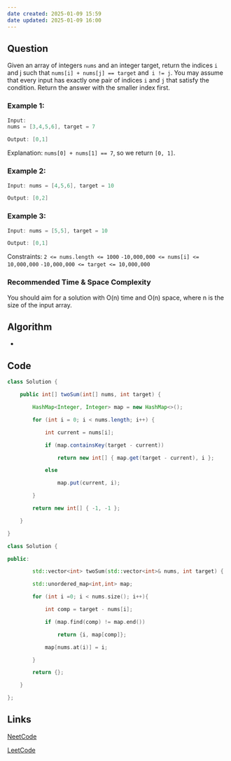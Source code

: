 ```yaml
---
date created: 2025-01-09 15:59
date updated: 2025-01-09 16:00
---
```


## Question

Given an array of integers `nums` and an integer target, return the indices `i` and j such that `nums[i] + nums[j] == target` and`  i != j `.
You may assume that every input has exactly one pair of indices `i` and `j` that satisfy the condition.
Return the answer with the smaller index first.

### Example 1:

```java
Input: 
nums = [3,4,5,6], target = 7

Output: [0,1]

```

Explanation: `nums[0] + nums[1] == 7`, so we return `[0, 1]`.

### Example 2:

```java
Input: nums = [4,5,6], target = 10

Output: [0,2]

```

### Example 3:

```java
Input: nums = [5,5], target = 10

Output: [0,1]

```

Constraints:
`2 <= nums.length <= 1000`
`-10,000,000 <= nums[i] <= 10,000,000`
`-10,000,000 <= target <= 10,000,000`

### Recommended Time & Space Complexity

You should aim for a solution with O(n) time and O(n) space, where n is the size of the input array.

## Algorithm
- 

## Code

```java 
class Solution {

    public int[] twoSum(int[] nums, int target) {

        HashMap<Integer, Integer> map = new HashMap<>();

        for (int i = 0; i < nums.length; i++) {

            int current = nums[i];

            if (map.containsKey(target - current))

                return new int[] { map.get(target - current), i };

            else

                map.put(current, i);

        }

        return new int[] { -1, -1 };

    }

}
```

```C++
class Solution {

public:

        std::vector<int> twoSum(std::vector<int>& nums, int target) {

        std::unordered_map<int,int> map;

        for (int i =0; i < nums.size(); i++){

            int comp = target - nums[i];

            if (map.find(comp) != map.end())

                return {i, map[comp]};

            map[nums.at(i)] = i;

        }

        return {};

    }

};

```
## Links

[NeetCode](https://neetcode.io/problems/two-integer-sum)

[LeetCode](https://leetcode.com/problems/two-sum/)
